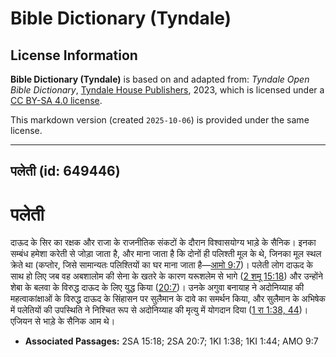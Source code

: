 # Bible Dictionary (Tyndale)

## License Information

**Bible Dictionary (Tyndale)** is based on and adapted from: _Tyndale Open Bible Dictionary_, [Tyndale House Publishers](https://tyndaleopenresources.com/), 2023, which is licensed under a [CC BY-SA 4.0 license](https://creativecommons.org/licenses/by-sa/4.0/legalcode.en).

This markdown version (created `2025-10-06`) is provided under the same license.



--------------------------------

## पलेती (id: 649446)

पलेती
=====

दाऊद के सिर का रक्षक और राजा के राजनीतिक संकटों के दौरान विश्वासयोग्य भाड़े के सैनिक। इनका सम्बंध हमेशा करेती से जोड़ा जाता है, और माना जाता है कि दोनों ही पलिश्ती मूल के थे, जिनका मूल स्थल क्रेते था (कप्तोर, जिसे सामान्यतः पलिश्तियों का घर माना जाता है—[आमो 9:7](https://ref.ly/Amos9:7))। पलेती लोग दाऊद के साथ हो लिए जब वह अबशालोम की सेना के खतरे के कारण यरूशलेम से भागे ([2 शमू 15:18](https://ref.ly/2Sam15:18)) और उन्होंने शेबा के बलवा के विरुद्ध दाऊद के लिए युद्ध किया ([20:7](https://ref.ly/2Sam20:7))। उनके अगुवा बनायाह ने अदोनिय्याह की महत्वाकांक्षाओं के विरुद्ध दाऊद के सिंहासन पर सुलैमान के दावे का समर्थन किया, और सुलैमान के अभिषेक में पलेतियों की उपस्थिति ने निश्चित रूप से अदोनिय्याह की मृत्यु में योगदान दिया ([1 रा 1:38, 44](https://ref.ly/1Kgs1:38,1Kgs1:44))। एजियन से भाड़े के सैनिक आम थे।

* **Associated Passages:** 2SA 15:18; 2SA 20:7; 1KI 1:38; 1KI 1:44; AMO 9:7


